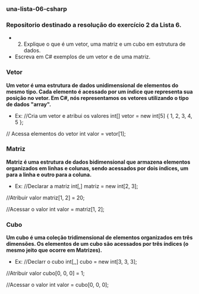 ### una-lista-06-csharp
### Repositorio destinado a resolução do exercício 2 da Lista 6.
- 2. Explique o que é um vetor, uma matriz e um cubo em estrutura de dados.
- Escreva em C# exemplos de um vetor e de uma matriz.
### Vetor
**Um vetor é uma estrutura de dados unidimensional de elementos do mesmo tipo. Cada elemento é acessado por um índice que representa sua posição no vetor. Em C#, nós representamos os vetores utilizando o tipo de dados "array".**
- Ex:
  //Cria um vetor e atribui os valores
int[] vetor = new int[5] { 1, 2, 3, 4, 5 };

// Acessa elementos do vetor
int valor = vetor[1];

### Matriz
**Matriz é uma estrutura de dados bidimensional que armazena elementos organizados em linhas e colunas, sendo acessados por dois índices, um para a linha e outro para a coluna.**
- Ex:
  //Declarar a matriz
int[,] matriz = new int[2, 3];

//Atribuir valor
matriz[1, 2] = 20;

//Acessar o valor
int valor = matriz[1, 2];
### Cubo
**Um cubo é uma coleção tridimensional de elementos organizados em três dimensões. Os elementos de um cubo são acessados por três índices (o mesmo jeito que ocorre em Matrizes).**
- Ex:
  //Declarr o cubo
int[,,] cubo = new int[3, 3, 3];

//Atribuir valor
cubo[0, 0, 0] = 1;

//Acessar o valor
int valor = cubo[0, 0, 0];
